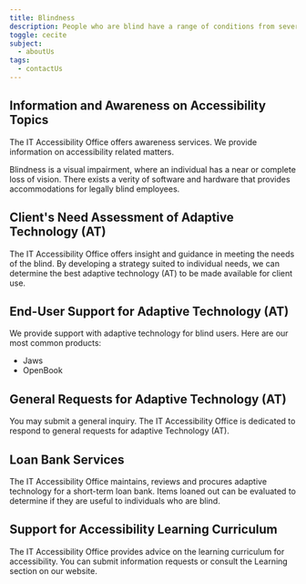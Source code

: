 ```yaml
---
title: Blindness
description: People who are blind have a range of conditions from severely reduced visual acuity to complete loss of vision and light perception. A variety of software and hardware is used to provide accommodations for employees who are blind.
toggle: cecite
subject:
  - aboutUs
tags:
  - contactUs
---
```


## Information and Awareness on Accessibility Topics

The IT Accessibility Office offers awareness services. We provide information on accessibility related matters.

Blindness is a visual impairment, where an individual has a near or complete loss of vision. There exists a verity of software and hardware that provides accommodations for legally blind employees.

## Client's Need Assessment of Adaptive Technology (AT)

The IT Accessibility Office offers insight and guidance in meeting the needs of the blind. By developing a strategy suited to individual needs, we can determine the best adaptive technology (AT) to be made available for client use.

## End-User Support for Adaptive Technology (AT)

We provide support with adaptive technology for blind users. Here are our most common products:

- Jaws
- OpenBook

## General Requests for Adaptive Technology (AT)

You may submit a general inquiry. The IT Accessibility Office is dedicated to respond to general requests for adaptive Technology (AT).

## Loan Bank Services

The IT Accessibility Office maintains, reviews and procures adaptive technology for a short-term loan bank. Items loaned out can be evaluated to determine if they are useful to individuals who are blind.

## Support for Accessibility Learning Curriculum

The IT Accessibility Office provides advice on the learning curriculum for accessibility. You can submit information requests or consult the Learning section on our website.
